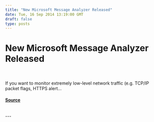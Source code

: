 ```yaml
---
title: "New Microsoft Message Analyzer Released"
date: Tue, 16 Sep 2014 13:19:00 GMT
draft: false
type: posts
---
```

# New Microsoft Message Analyzer Released

<br/>

<br/>
If you want to monitor extremely low-level network traffic (e.g. TCP/IP packet flags, HTTPS alert...

#### [Source](https://docs.microsoft.com/archive/blogs/ieinternals/new-microsoft-message-analyzer-released)

<br/>
---

